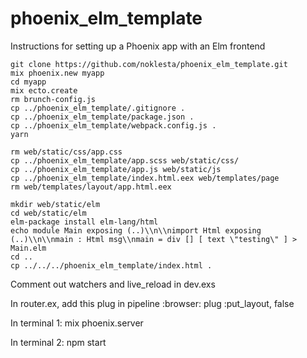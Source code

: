 # phoenix_elm_template
Instructions for setting up a Phoenix app with an Elm frontend

```
git clone https://github.com/noklesta/phoenix_elm_template.git
mix phoenix.new myapp
cd myapp
mix ecto.create
rm brunch-config.js
cp ../phoenix_elm_template/.gitignore .
cp ../phoenix_elm_template/package.json .
cp ../phoenix_elm_template/webpack.config.js .
yarn

rm web/static/css/app.css
cp ../phoenix_elm_template/app.scss web/static/css/
cp ../phoenix_elm_template/app.js web/static/js
cp ../phoenix_elm_template/index.html.eex web/templates/page
rm web/templates/layout/app.html.eex

mkdir web/static/elm
cd web/static/elm
elm-package install elm-lang/html
echo module Main exposing (..)\\n\\nimport Html exposing (..)\\n\\nmain : Html msg\\nmain = div [] [ text \"testing\" ] > Main.elm
cd ..
cp ../../../phoenix_elm_template/index.html .
```

Comment out watchers and live_reload in dev.exs

In router.ex, add this plug in pipeline :browser:
    plug :put_layout, false

In terminal 1:
mix phoenix.server

In terminal 2:
npm start
